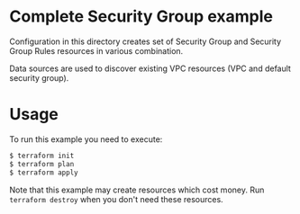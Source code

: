 Complete Security Group example
===============================

Configuration in this directory creates set of Security Group and Security Group Rules resources in various combination.

Data sources are used to discover existing VPC resources (VPC and default security group).

Usage
=====

To run this example you need to execute:

```bash
$ terraform init
$ terraform plan
$ terraform apply
```

Note that this example may create resources which cost money. Run `terraform destroy` when you don't need these resources.
